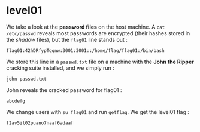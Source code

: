 # level01

We take a look at the **password files** on the host machine.
A `cat /etc/passwd` reveals most passwords are encrypted (their hashes stored in the *shadow* files), but the `flag01` line stands out :

```
flag01:42hDRfypTqqnw:3001:3001::/home/flag/flag01:/bin/bash
```

We store this line in a `passwd.txt` file on a machine with the **John the Ripper** cracking suite installed, and we simply run :

```
john passwd.txt
```

John reveals the cracked password for flag01 :

```
abcdefg
```

We change users with `su flag01` and run `getflag`. We get the level01 flag :

```
f2av5il02puano7naaf6adaaf
```